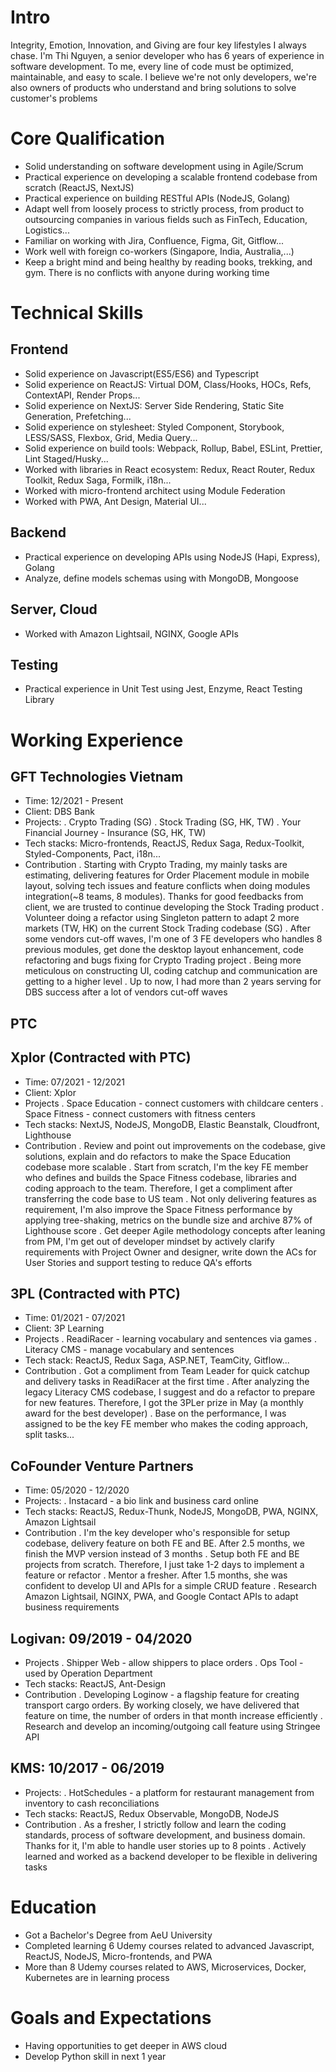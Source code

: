 # Intro

Integrity, Emotion, Innovation, and Giving are four key lifestyles I always chase. I'm Thi Nguyen, a senior developer who has 6 years of experience in software development. To me, every line of code must be optimized, maintainable, and easy to scale. I believe we're not only developers, we're also owners of products who understand and bring solutions to solve customer's problems

# Core Qualification

- Solid understanding on software development using in Agile/Scrum
- Practical experience on developing a scalable frontend codebase from scratch (ReactJS, NextJS)
- Practical experience on building RESTful APIs (NodeJS, Golang)
- Adapt well from loosely process to strictly process, from product to outsourcing companies in various fields such as FinTech, Education, Logistics...
- Familiar on working with Jira, Confluence, Figma, Git, Gitflow...
- Work well with foreign co-workers (Singapore, India, Australia,...)
- Keep a bright mind and being healthy by reading books, trekking, and gym. There is no conflicts with anyone during working time

# Technical Skills

## Frontend

- Solid experience on Javascript(ES5/ES6) and Typescript
- Solid experience on ReactJS: Virtual DOM, Class/Hooks, HOCs, Refs, ContextAPI, Render Props...
- Solid experience on NextJS: Server Side Rendering, Static Site Generation, Prefetching...
- Solid experience on stylesheet: Styled Component, Storybook, LESS/SASS, Flexbox, Grid, Media Query...
- Solid experience on build tools: Webpack, Rollup, Babel, ESLint, Prettier, Lint Staged/Husky...
- Worked with libraries in React ecosystem: Redux, React Router, Redux Toolkit, Redux Saga, Formilk, i18n...
- Worked with micro-frontend architect using Module Federation
- Worked with PWA, Ant Design, Material UI...

## Backend

- Practical experience on developing APIs using NodeJS (Hapi, Express), Golang
- Analyze, define models schemas using with MongoDB, Mongoose

## Server, Cloud

- Worked with Amazon Lightsail, NGINX, Google APIs

## Testing

- Practical experience in Unit Test using Jest, Enzyme, React Testing Library

# Working Experience

## GFT Technologies Vietnam

- Time: 12/2021 - Present
- Client: DBS Bank
- Projects:
  . Crypto Trading (SG)
  . Stock Trading (SG, HK, TW)
  . Your Financial Journey - Insurance (SG, HK, TW)
- Tech stacks: Micro-frontends, ReactJS, Redux Saga, Redux-Toolkit, Styled-Components, Pact, i18n...
- Contribution
  . Starting with Crypto Trading, my mainly tasks are estimating, delivering features for Order Placement module in mobile layout, solving tech issues and feature conflicts when doing modules integration(~8 teams, 8 modules). Thanks for good feedbacks from client, we are trusted to continue developing the Stock Trading product
  . Volunteer doing a refactor using Singleton pattern to adapt 2 more markets (TW, HK) on the current Stock Trading codebase (SG)
  . After some vendors cut-off waves, I'm one of 3 FE developers who handles 8 previous modules, get done the desktop layout enhancement, code refactoring and bugs fixing for Crypto Trading project
  . Being more meticulous on constructing UI, coding catchup and communication are getting to a higher level
  . Up to now, I had more than 2 years serving for DBS success after a lot of vendors cut-off waves

## PTC

## Xplor (Contracted with PTC)

- Time: 07/2021 - 12/2021
- Client: Xplor
- Projects
  . Space Education - connect customers with childcare centers
  . Space Fitness - connect customers with fitness centers
- Tech stacks: NextJS, NodeJS, MongoDB, Elastic Beanstalk, Cloudfront, Lighthouse
- Contribution
  . Review and point out improvements on the codebase, give solutions, explain and do refactors to make the Space Education codebase more scalable
  . Start from scratch, I'm the key FE member who defines and builds the Space Fitness codebase, libraries and coding approach to the team. Therefore, I get a compliment after transferring the code base to US team
  . Not only delivering features as requirement, I'm also improve the Space Fitness performance by applying tree-shaking, metrics on the bundle size and archive 87% of Lighthouse score
  . Get deeper Agile methodology concepts after leaning from PM, I'm get out of developer mindset by actively clarify requirements with Project Owner and designer, write down the ACs for User Stories and support testing to reduce QA's efforts

## 3PL (Contracted with PTC)

- Time: 01/2021 - 07/2021
- Client: 3P Learning
- Projects
  . ReadiRacer - learning vocabulary and sentences via games
  . Literacy CMS - manage vocabulary and sentences
- Tech stack: ReactJS, Redux Saga, ASP.NET, TeamCity, Gitflow...
- Contribution
  . Got a compliment from Team Leader for quick catchup and delivery tasks in ReadiRacer at the first time
  . After analyzing the legacy Literacy CMS codebase, I suggest and do a refactor to prepare for new features. Therefore, I got the 3PLer prize in May (a monthly award for the best developer)
  . Base on the performance, I was assigned to be the key FE member who makes the coding approach, split tasks...

## CoFounder Venture Partners

- Time: 05/2020 - 12/2020
- Projects:
  . Instacard - a bio link and business card online
- Tech stacks: ReactJS, Redux-Thunk, NodeJS, MongoDB, PWA, NGINX, Amazon Lightsail
- Contribution
  . I'm the key developer who's responsible for setup codebase, delivery feature on both FE and BE. After 2.5 months, we finish the MVP version instead of 3 months
  . Setup both FE and BE projects from scratch. Therefore, I just take 1-2 days to implement a feature or refactor
  . Mentor a fresher. After 1.5 months, she was confident to develop UI and APIs for a simple CRUD feature
  . Research Amazon Lightsail, NGINX, PWA, and Google Contact APIs to adapt business requirements

## Logivan: 09/2019 - 04/2020

- Projects
  . Shipper Web - allow shippers to place orders
  . Ops Tool - used by Operation Department
- Tech stacks: ReactJS, Ant-Design
- Contribution
  . Developing Loginow - a flagship feature for creating transport cargo orders. By working closely, we have delivered that feature on time, the number of orders in that month increase efficiently
  . Research and develop an incoming/outgoing call feature using Stringee API

## KMS: 10/2017 - 06/2019

- Projects:
  . HotSchedules - a platform for restaurant management from inventory to cash reconciliations
- Tech stacks: ReactJS, Redux Observable, MongoDB, NodeJS
- Contribution
  . As a fresher, I strictly follow and learn the coding standards, process of software development, and business domain. Thanks for it, I'm able to handle user stories up to 8 points
  . Actively learned and worked as a backend developer to be flexible in delivering tasks

# Education

- Got a Bachelor's Degree from AeU University
- Completed learning 6 Udemy courses related to advanced Javascript, ReactJS, NodeJS, Micro-frontends, and PWA
- More than 8 Udemy courses related to AWS, Microservices, Docker, Kubernetes are in learning process

# Goals and Expectations

- Having opportunities to get deeper in AWS cloud
- Develop Python skill in next 1 year
